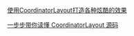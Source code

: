 [使用CoordinatorLayout打造各种炫酷的效果](https://juejin.im/post/5d726eaae51d4561fc620ac1?utm_source=gold_browser_extension)

[一步步带你读懂 CoordinatorLayout 源码](https://juejin.im/post/5d726eaae51d456201486ea4?utm_source=gold_browser_extension)